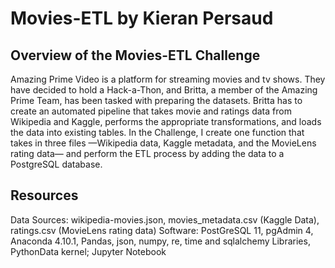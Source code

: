 # Movies-ETL by Kieran Persaud

## Overview of the Movies-ETL Challenge
Amazing Prime Video is a platform for streaming movies and tv shows. They have decided to hold a Hack-a-Thon, and Britta, a member of the Amazing Prime Team, has been tasked with preparing the datasets. Britta has to create an automated pipeline that takes movie and ratings data from Wikipedia and Kaggle, performs the appropriate transformations, and loads the data into existing tables. In the Challenge, I create one function that takes in three files —Wikipedia data, Kaggle metadata, and the MovieLens rating data— and perform the ETL process by adding the data to a PostgreSQL database.

## Resources
Data Sources: wikipedia-movies.json, movies_metadata.csv (Kaggle Data), ratings.csv (MovieLens rating data)
Software: PostGreSQL 11, pgAdmin 4, Anaconda 4.10.1, Pandas, json, numpy, re, time and sqlalchemy Libraries, PythonData kernel; Jupyter Notebook
